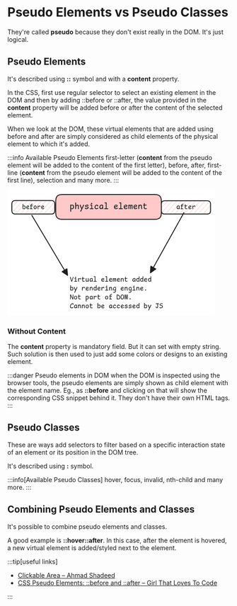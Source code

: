 # Pseudo Elements vs Pseudo Classes

They're called **pseudo** because they don't exist really in the DOM.
It's just logical.

## Pseudo Elements

It's described using **::** symbol and with a **content** property.

In the CSS, first use regular selector to select an existing element in the DOM and
then by adding ::before or ::after,
the value provided in the **content** property will be added before or after the content of the selected element.

When we look at the DOM, these virtual elements that are added using before and after
are simply considered as child elements of the physical element to which it's added.

:::info Available Pseudo Elements
first-letter (**content** from the pseudo element will be added to the content of the first letter),
before, after, first-line (**content** from the pseudo element will be added to the content of the first line),
selection and many more.
:::

![pseudo elements](../../static/img/pseudo-elements.excalidraw.png)

### Without Content

The **content** property is mandatory field. But it can set with empty string.
Such solution is then used to just add some colors or designs to an existing element.

:::danger Pseudo elements in DOM
when the DOM is inspected using the browser tools,
the pseudo elements are simply shown as child element with the element name.
Eg., as **::before** and clicking on that will show the corresponding CSS snippet behind it.
They don't have their own HTML tags.
:::

## Pseudo Classes

These are ways add selectors to filter based on a
specific interaction state of an element or its position in the DOM tree.

It's described using **:** symbol.

:::info[Available Pseudo Classes]
hover, focus, invalid, nth-child and many more.
:::

## Combining Pseudo Elements and Classes

It's possible to combine pseudo elements and classes.

A good example is **::hover::after**. In this case, after the element is hovered,
a new virtual element is added/styled next to the element.

:::tip[useful links]

- [Clickable Area – Ahmad Shadeed](https://ishadeed.com/article/clickable-area/)
- [CSS Pseudo Elements: ::before and ::after – Girl That Loves To Code](https://girlthatlovestocode.com/css-pseudo-elements-before-and-after)

:::
